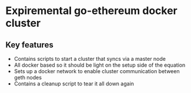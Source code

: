 # Expiremental go-ethereum docker cluster

## Key features
* Contains scripts to start a cluster that syncs via a master node
* All docker based so it should be light on the setup side of the equation
* Sets up a docker network to enable cluster communication between geth nodes
* Contains a cleanup script to tear it all down again


